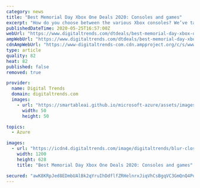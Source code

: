 ```yaml
---
category: news
title: "Best Memorial Day Xbox One Deals 2020: Consoles and games"
excerpt: "How do you choose between the various Xbox consoles? We’ve taken some time below to describe each option in a little more detail. Microsoft currently sells three different Xbox consoles — the Xbox One S,"
publishedDateTime: 2020-05-25T16:57:00Z
webUrl: "https://www.digitaltrends.com/dtdeals/best-memorial-day-xbox-one-deals-2020/"
ampWebUrl: "https://www.digitaltrends.com/dtdeals/best-memorial-day-xbox-one-deals-2020/?amp"
cdnAmpWebUrl: "https://www-digitaltrends-com.cdn.ampproject.org/c/s/www.digitaltrends.com/dtdeals/best-memorial-day-xbox-one-deals-2020/?amp"
type: article
quality: 82
heat: 82
published: false
removed: true

provider:
  name: Digital Trends
  domain: digitaltrends.com
  images:
    - url: "https://smartableai.github.io/microsoft-azure/assets/images/organizations/digitaltrends.com-50x50.jpg"
      width: 50
      height: 50

topics:
  - Azure

images:
  - url: "https://icdn4.digitaltrends.com/image/digitaltrends/blur-close-up-controller-entertainment-139038-1200x630-c-ar1.91.jpg"
    width: 1200
    height: 628
    title: "Best Memorial Day Xbox One Deals 2020: Consoles and games"

secured: "awK8KRpJed8EDmbUAlBk2qYruIhDdflfZRHelnrxJiqVhCsBgqVC3GmQnQ4PuEho4cnolHNXqz1is5CPCu9UWu7oFM67xNTa9eb0YVM35T2A7zJIgU0gsA5UyNua6t3aTaJmhBCHZ/4t3+uu5QH5SB4138dEiPavMNHYm1OlSt5wjZGEvw2GGy2utwusXLLD9P1mvbghrOWGsPXq8t60DM5Ix9v6Q8Vu02NeMIxqQvJUsbVgDztOO/bQIvvgV2DNG7xpaNwixCMtJz3myuZRRpY83MDPf7BxoIz7hqdYVcbnO6m5OWYViC63an84/or+LjNhWj9JKeixPmnzVOuOcGeZpPHjlVzpnUTL0Iw010ISqXIoEXObtQosmyvLP7gWjkGRnyvG971nr+7DmiUgQ8/casClJSndjkax5YYMIvWtPPTQvB8Rf083W0udODcte7E+mKFlwlHjPTPsE5uHtEa3WEomxNCa6ZglPAFddMQ=;w4qBW+Ceagrb5xDuapnKcg=="
---
```


